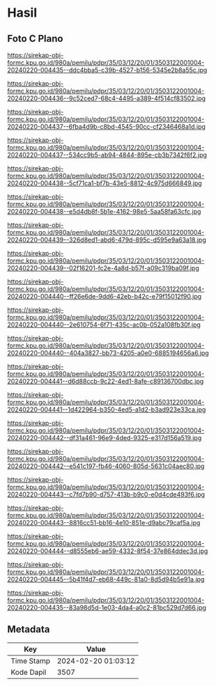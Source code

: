 # Hasil

## Foto C Plano

https://sirekap-obj-formc.kpu.go.id/980a/pemilu/pdpr/35/03/12/20/01/3503122001004-20240220-004435--ddc4bba5-c39b-4527-b156-5345e2b8a55c.jpg

https://sirekap-obj-formc.kpu.go.id/980a/pemilu/pdpr/35/03/12/20/01/3503122001004-20240220-004436--9c52ced7-68c4-4495-a389-4f514cf83502.jpg

https://sirekap-obj-formc.kpu.go.id/980a/pemilu/pdpr/35/03/12/20/01/3503122001004-20240220-004437--6fba4d9b-c8bd-4545-90cc-cf2346468a1d.jpg

https://sirekap-obj-formc.kpu.go.id/980a/pemilu/pdpr/35/03/12/20/01/3503122001004-20240220-004437--534cc9b5-ab94-4844-895e-cb3b7342f6f2.jpg

https://sirekap-obj-formc.kpu.go.id/980a/pemilu/pdpr/35/03/12/20/01/3503122001004-20240220-004438--5cf71ca1-bf7b-43e5-8812-4c975d666849.jpg

https://sirekap-obj-formc.kpu.go.id/980a/pemilu/pdpr/35/03/12/20/01/3503122001004-20240220-004438--e5d4db8f-5b1e-4162-98e5-5aa58fa63cfc.jpg

https://sirekap-obj-formc.kpu.go.id/980a/pemilu/pdpr/35/03/12/20/01/3503122001004-20240220-004439--326d8ed1-abd6-479d-895c-d595e9a63a18.jpg

https://sirekap-obj-formc.kpu.go.id/980a/pemilu/pdpr/35/03/12/20/01/3503122001004-20240220-004439--02f16201-fc2e-4a8d-b57f-a09c319ba09f.jpg

https://sirekap-obj-formc.kpu.go.id/980a/pemilu/pdpr/35/03/12/20/01/3503122001004-20240220-004440--ff26e6de-9dd6-42eb-b42c-e79f15012f90.jpg

https://sirekap-obj-formc.kpu.go.id/980a/pemilu/pdpr/35/03/12/20/01/3503122001004-20240220-004440--2e610754-6f71-435c-ac0b-052a108fb30f.jpg

https://sirekap-obj-formc.kpu.go.id/980a/pemilu/pdpr/35/03/12/20/01/3503122001004-20240220-004440--404a3827-bb73-4205-a0e0-6885194656a6.jpg

https://sirekap-obj-formc.kpu.go.id/980a/pemilu/pdpr/35/03/12/20/01/3503122001004-20240220-004441--d6d88ccb-9c22-4ed1-8afe-c89136700dbc.jpg

https://sirekap-obj-formc.kpu.go.id/980a/pemilu/pdpr/35/03/12/20/01/3503122001004-20240220-004441--1d422964-b350-4ed5-a1d2-b3ad923e33ca.jpg

https://sirekap-obj-formc.kpu.go.id/980a/pemilu/pdpr/35/03/12/20/01/3503122001004-20240220-004442--df31a461-96e9-4ded-9325-e317d156a519.jpg

https://sirekap-obj-formc.kpu.go.id/980a/pemilu/pdpr/35/03/12/20/01/3503122001004-20240220-004442--e541c197-fb46-4060-805d-5631c04aec80.jpg

https://sirekap-obj-formc.kpu.go.id/980a/pemilu/pdpr/35/03/12/20/01/3503122001004-20240220-004443--c7fd7b90-d757-413b-b9c0-e0d4cde493f6.jpg

https://sirekap-obj-formc.kpu.go.id/980a/pemilu/pdpr/35/03/12/20/01/3503122001004-20240220-004443--8816cc51-bb16-4e10-851e-d9abc79caf5a.jpg

https://sirekap-obj-formc.kpu.go.id/980a/pemilu/pdpr/35/03/12/20/01/3503122001004-20240220-004444--d8555eb6-ae59-4332-8f54-37e864ddec3d.jpg

https://sirekap-obj-formc.kpu.go.id/980a/pemilu/pdpr/35/03/12/20/01/3503122001004-20240220-004445--5b41f4d7-eb68-449c-81a0-8d5d94b5e91a.jpg

https://sirekap-obj-formc.kpu.go.id/980a/pemilu/pdpr/35/03/12/20/01/3503122001004-20240220-004435--83a98d5d-1e03-4da4-a0c2-81bc529d7d66.jpg


## Metadata

| Key        | Value               |
| ---------- | ------------------- |
| Time Stamp | 2024-02-20 01:03:12 |
| Kode Dapil | 3507                |



